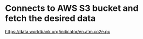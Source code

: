 # Connects to AWS S3 bucket and fetch the desired data 
https://data.worldbank.org/indicator/en.atm.co2e.pc
